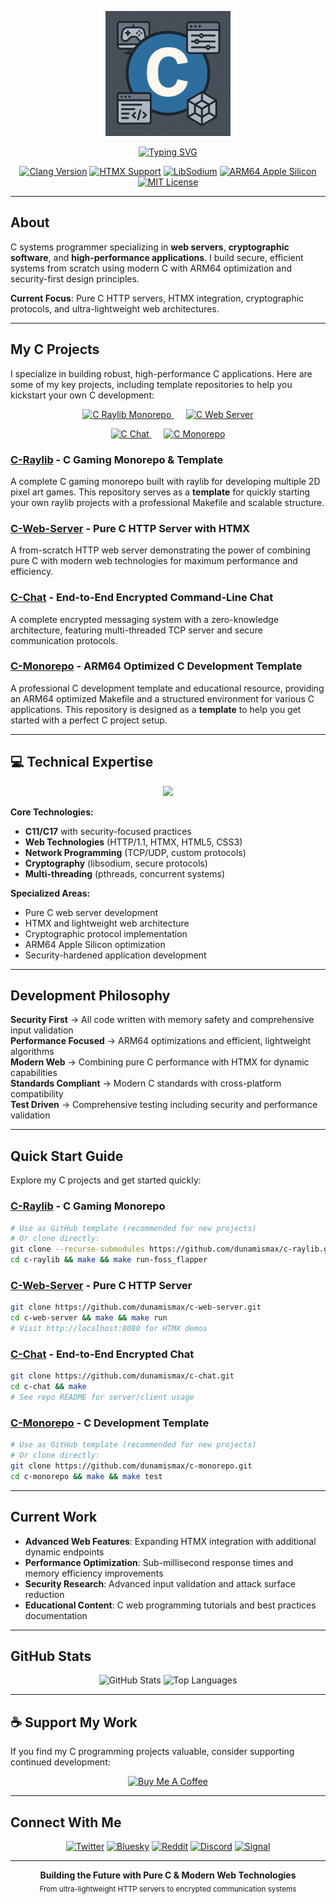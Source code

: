 <p align="center">
  <img src="c.png" alt="C Programming Logo" width="200" />
</p>

<p align="center">
  <a href="https://github.com/dunamismax">
    <img src="https://readme-typing-svg.demolab.com/?font=Fira+Code&size=24&pause=1000&color=3071A4&center=true&vCenter=true&width=800&lines=C+Systems+Programmer;Building+High-Performance+C+Applications;Secure+&+Efficient+Software+Development;Template+Repos+for+Quick+C+Project+Starts;Monorepos+for+Scalable+C+Development;Raylib+Gaming+&+Web+Servers+in+Pure+C" alt="Typing SVG" />
  </a>
</p>

<p align="center">
  <a href="https://clang.llvm.org/"><img src="https://img.shields.io/badge/Clang-17+-blue.svg?logo=llvm" alt="Clang Version"></a>
  <a href="https://htmx.org/"><img src="https://img.shields.io/badge/HTMX-1.9.10+-orange.svg" alt="HTMX Support"></a>
  <a href="https://libsodium.gitbook.io/doc/"><img src="https://img.shields.io/badge/LibSodium-1.0.20+-green.svg" alt="LibSodium"></a>
  <a href="https://developer.apple.com/documentation/apple-silicon"><img src="https://img.shields.io/badge/ARM64-Apple_Silicon-black.svg?logo=apple" alt="ARM64 Apple Silicon"></a>
  <a href="https://opensource.org/licenses/MIT"><img src="https://img.shields.io/badge/License-MIT-green.svg" alt="MIT License"></a>
</p>

---

## About

C systems programmer specializing in **web servers**, **cryptographic software**, and **high-performance applications**. I build secure, efficient systems from scratch using modern C with ARM64 optimization and security-first design principles.

**Current Focus**: Pure C HTTP servers, HTMX integration, cryptographic protocols, and ultra-lightweight web architectures.

---

## My C Projects

I specialize in building robust, high-performance C applications. Here are some of my key projects, including template repositories to help you kickstart your own C development:

<p align="center">
  <a href="https://github.com/dunamismax/c-raylib">
    <img src="https://github-readme-stats.vercel.app/api/pin/?username=dunamismax&repo=c-raylib&theme=dark&show_owner=true" alt="C Raylib Monorepo" />
  </a>
  &nbsp;&nbsp;&nbsp;&nbsp;
  <a href="https://github.com/dunamismax/c-web-server">
    <img src="https://github-readme-stats.vercel.app/api/pin/?username=dunamismax&repo=c-web-server&theme=dark&show_owner=true" alt="C Web Server" />
  </a>
</p>
<p align="center">
  <a href="https://github.com/dunamismax/c-chat">
    <img src="https://github-readme-stats.vercel.app/api/pin/?username=dunamismax&repo=c-chat&theme=dark&show_owner=true" alt="C Chat" />
  </a>
  &nbsp;&nbsp;&nbsp;&nbsp;
  <a href="https://github.com/dunamismax/c-monorepo">
    <img src="https://github-readme-stats.vercel.app/api/pin/?username=dunamismax&repo=c-monorepo&theme=dark&show_owner=true" alt="C Monorepo" />
  </a>
</p>

### **[C-Raylib](https://github.com/dunamismax/c-raylib)** - C Gaming Monorepo & Template

A complete C gaming monorepo built with raylib for developing multiple 2D pixel art games. This repository serves as a **template** for quickly starting your own raylib projects with a professional Makefile and scalable structure.

### **[C-Web-Server](https://github.com/dunamismax/c-web-server)** - Pure C HTTP Server with HTMX

A from-scratch HTTP web server demonstrating the power of combining pure C with modern web technologies for maximum performance and efficiency.

### **[C-Chat](https://github.com/dunamismax/c-chat)** - End-to-End Encrypted Command-Line Chat

A complete encrypted messaging system with a zero-knowledge architecture, featuring multi-threaded TCP server and secure communication protocols.

### **[C-Monorepo](https://github.com/dunamismax/c-monorepo)** - ARM64 Optimized C Development Template

A professional C development template and educational resource, providing an ARM64 optimized Makefile and a structured environment for various C applications. This repository is designed as a **template** to help you get started with a perfect C project setup.

---

## 💻 Technical Expertise

<p align="center">
  <a href="https://skillicons.dev">
    <img src="https://skillicons.dev/icons?i=c,cpp,html,css,js,linux,apple,git,github,vscode" />
  </a>
</p>

**Core Technologies:**

- **C11/C17** with security-focused practices
- **Web Technologies** (HTTP/1.1, HTMX, HTML5, CSS3)
- **Network Programming** (TCP/UDP, custom protocols)
- **Cryptography** (libsodium, secure protocols)
- **Multi-threading** (pthreads, concurrent systems)

**Specialized Areas:**

- Pure C web server development
- HTMX and lightweight web architecture
- Cryptographic protocol implementation
- ARM64 Apple Silicon optimization
- Security-hardened application development

---

## Development Philosophy

**Security First** → All code written with memory safety and comprehensive input validation  
**Performance Focused** → ARM64 optimizations and efficient, lightweight algorithms  
**Modern Web** → Combining pure C performance with HTMX for dynamic capabilities  
**Standards Compliant** → Modern C standards with cross-platform compatibility  
**Test Driven** → Comprehensive testing including security and performance validation

---

## Quick Start Guide

Explore my C projects and get started quickly:

### **[C-Raylib](https://github.com/dunamismax/c-raylib)** - C Gaming Monorepo

```bash
# Use as GitHub template (recommended for new projects)
# Or clone directly:
git clone --recurse-submodules https://github.com/dunamismax/c-raylib.git
cd c-raylib && make && make run-foss_flapper
```

### **[C-Web-Server](https://github.com/dunamismax/c-web-server)** - Pure C HTTP Server

```bash
git clone https://github.com/dunamismax/c-web-server.git
cd c-web-server && make && make run
# Visit http://localhost:8080 for HTMX demos
```

### **[C-Chat](https://github.com/dunamismax/c-chat)** - End-to-End Encrypted Chat

```bash
git clone https://github.com/dunamismax/c-chat.git
cd c-chat && make
# See repo README for server/client usage
```

### **[C-Monorepo](https://github.com/dunamismax/c-monorepo)** - C Development Template

```bash
# Use as GitHub template (recommended for new projects)
# Or clone directly:
git clone https://github.com/dunamismax/c-monorepo.git
cd c-monorepo && make && make test
```

---

## Current Work

- **Advanced Web Features**: Expanding HTMX integration with additional dynamic endpoints
- **Performance Optimization**: Sub-millisecond response times and memory efficiency improvements
- **Security Research**: Advanced input validation and attack surface reduction
- **Educational Content**: C web programming tutorials and best practices documentation

---

## GitHub Stats

<p align="center">
  <img src="https://github-readme-stats.vercel.app/api?username=dunamismax&show_icons=true&theme=dark&count_private=true" alt="GitHub Stats" />
  <img src="https://github-readme-stats.vercel.app/api/top-langs/?username=dunamismax&layout=compact&theme=dark" alt="Top Languages" />
</p>

---

## ☕ Support My Work

If you find my C programming projects valuable, consider supporting continued development:

<p align="center">
  <a href="https://www.buymeacoffee.com/dunamismax" target="_blank">
    <img src="https://cdn.buymeacoffee.com/buttons/v2/default-yellow.png" alt="Buy Me A Coffee" style="height: 60px !important;width: 217px !important;" />
  </a>
</p>

---

## Connect With Me

<p align="center">
  <a href="https://twitter.com/dunamismax" target="_blank"><img src="https://img.shields.io/badge/Twitter-%231DA1F2.svg?&style=for-the-badge&logo=twitter&logoColor=white" alt="Twitter"></a>
  <a href="https://bsky.app/profile/dunamismax.bsky.social" target="_blank"><img src="https://img.shields.io/badge/Bluesky-blue?style=for-the-badge&logo=bluesky&logoColor=white" alt="Bluesky"></a>
  <a href="https://reddit.com/user/dunamismax" target="_blank"><img src="https://img.shields.io/badge/Reddit-%23FF4500.svg?&style=for-the-badge&logo=reddit&logoColor=white" alt="Reddit"></a>
  <a href="https://discord.com/users/dunamismax" target="_blank"><img src="https://img.shields.io/badge/Discord-dunamismax-7289DA.svg?style=for-the-badge&logo=discord&logoColor=white" alt="Discord"></a>
  <a href="https://signal.me/#p/+dunamismax.66" target="_blank"><img src="https://img.shields.io/badge/Signal-dunamismax.66-3A76F0.svg?style=for-the-badge&logo=signal&logoColor=white" alt="Signal"></a>
</p>

---

<p align="center">
  <strong>Building the Future with Pure C & Modern Web Technologies</strong><br>
  <sub>From ultra-lightweight HTTP servers to encrypted communication systems</sub>
</p>
